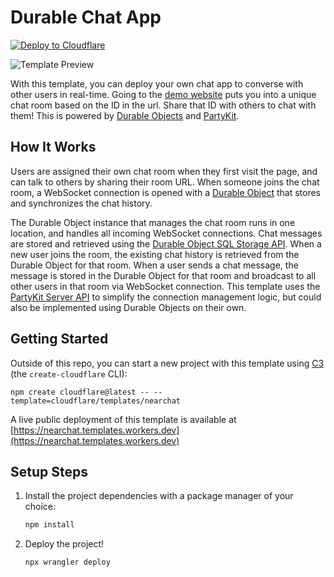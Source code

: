 # Durable Chat App

[![Deploy to Cloudflare](https://deploy.workers.cloudflare.com/button)](https://deploy.workers.cloudflare.com/?url=https://github.com/cloudflare/templates/tree/main/nearchat)

![Template Preview](https://imagedelivery.net/wSMYJvS3Xw-n339CbDyDIA/da00d330-9a3b-40a2-e6df-b08813fb7200/public)

<!-- dash-content-start -->

With this template, you can deploy your own chat app to converse with other users in real-time. Going to the [demo website](https://nearchat.templates.workers.dev) puts you into a unique chat room based on the ID in the url. Share that ID with others to chat with them! This is powered by [Durable Objects](https://developers.cloudflare.com/durable-objects/) and [PartyKit](https://www.partykit.io/).

## How It Works

Users are assigned their own chat room when they first visit the page, and can talk to others by sharing their room URL. When someone joins the chat room, a WebSocket connection is opened with a [Durable Object](https://developers.cloudflare.com/durable-objects/) that stores and synchronizes the chat history.

The Durable Object instance that manages the chat room runs in one location, and handles all incoming WebSocket connections. Chat messages are stored and retrieved using the [Durable Object SQL Storage API](https://developers.cloudflare.com/durable-objects/api/sql-storage/). When a new user joins the room, the existing chat history is retrieved from the Durable Object for that room. When a user sends a chat message, the message is stored in the Durable Object for that room and broadcast to all other users in that room via WebSocket connection. This template uses the [PartyKit Server API](https://docs.partykit.io/reference/partyserver-api/) to simplify the connection management logic, but could also be implemented using Durable Objects on their own.

<!-- dash-content-end -->

## Getting Started

Outside of this repo, you can start a new project with this template using [C3](https://developers.cloudflare.com/pages/get-started/c3/) (the `create-cloudflare` CLI):

```
npm create cloudflare@latest -- --template=cloudflare/templates/nearchat
```

A live public deployment of this template is available at [https://nearchat.templates.workers.dev](https://nearchat.templates.workers.dev)

## Setup Steps

1. Install the project dependencies with a package manager of your choice:
   ```bash
   npm install
   ```
2. Deploy the project!
   ```bash
   npx wrangler deploy
   ```
